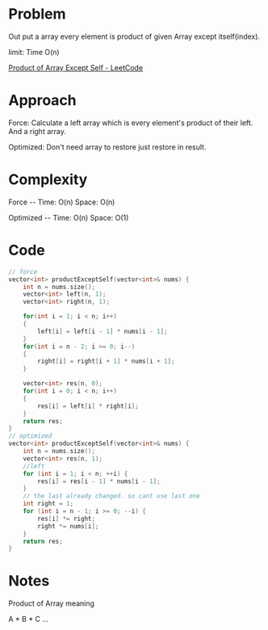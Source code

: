 # Problem

Out put a array every element is product of given Array except itself(index). 

limit: Time O(n)

[Product of Array Except Self - LeetCode](https://leetcode.com/problems/product-of-array-except-self/description/?envType=study-plan-v2&envId=top-interview-150)

# Approach

Force:  Calculate a left array which is every element's product of their left. And a right array. 

Optimized: Don't need array to restore just restore in result.

# Complexity

Force -- Time: O(n) Space: O(n)

Optimized -- Time: O(n) Space: O(1)

# Code

```c++
// force
vector<int> productExceptSelf(vector<int>& nums) {
    int n = nums.size();
    vector<int> left(n, 1);
    vector<int> right(n, 1);

    for(int i = 1; i < n; i++)
    {
        left[i] = left[i - 1] * nums[i - 1];
    }
    for(int i = n - 2; i >= 0; i--)
    {
        right[i] = right[i + 1] * nums[i + 1];
    }

    vector<int> res(n, 0);
    for(int i = 0; i < n; i++)
    {
        res[i] = left[i] * right[i];
    }
    return res;
}
// optimized
vector<int> productExceptSelf(vector<int>& nums) {
    int n = nums.size();
    vector<int> res(n, 1);
    //left
    for (int i = 1; i < n; ++i) {
        res[i] = res[i - 1] * nums[i - 1];
    }
    // the last already changed. so cant use last one
    int right = 1;
    for (int i = n - 1; i >= 0; --i) {
        res[i] *= right;
        right *= nums[i];
    }
    return res;
}
```

# Notes

Product of Array meaning 

A * B * C ...
